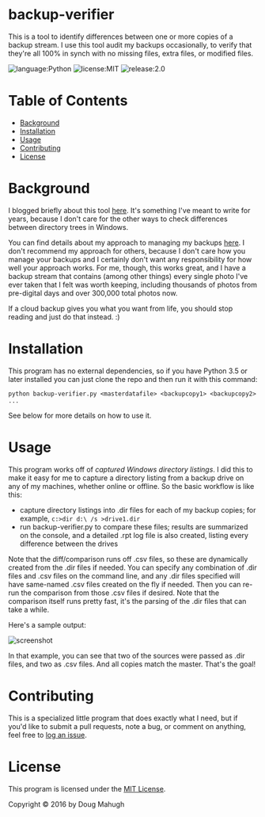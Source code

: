 # backup-verifier
This is a tool to identify differences between one or more copies of a backup stream. I use this tool audit my backups occasionally, to verify that they're all 100% in synch with no missing files, extra files, or modified files.

![language:Python](https://img.shields.io/badge/Language-Python-blue.svg?style=flat-square) ![license:MIT](https://img.shields.io/badge/License-MIT-green.svg?style=flat-square) ![release:2.0](https://img.shields.io/badge/Release-1.0-lightgrey.svg?style=flat-square)

# Table of Contents
* [Background](#background)
* [Installation](#installation)
* [Usage](#usage)
* [Contributing](#contributing)
* [License](#license)

# Background
I blogged briefly about this tool [here](http://mahugh.com/2016/12/28/verifying-backup-drives/). It's something I've meant to write for years, because I don't care for the other ways to check differences between directory trees in Windows.

You can find details about my approach to managing my backups [here](http://mahugh.com/2013/04/02/my-backup-process/). I don't recommend my approach for others, because I don't care how you manage your backups and I certainly don't want any responsibility for how well your approach works. For me, though, this works great, and I have a backup stream that contains (among other things) every single photo I've ever taken that I felt was worth keeping, including thousands of photos from pre-digital days and over 300,000 total photos now.

If a cloud backup gives you what you want from life, you should stop reading and just do that instead. :)

# Installation
This program has no external dependencies, so if you have Python 3.5 or later installed you can just clone the repo and then run it with this command:

```python backup-verifier.py <masterdatafile> <backupcopy1> <backupcopy2> ...```

See below for more details on how to use it.

# Usage
This program works off of *captured Windows directory listings*. I did this to make it easy for me to capture a directory listing from a backup drive on any of my machines, whether online or offline. So the basic workflow is like this:

* capture directory listings into .dir files for each of my backup copies; for example, ```c:>dir d:\ /s >drive1.dir```
* run backup-verifier.py to compare these files; results are summarized on the console, and a detailed .rpt log file is also created, listing every difference between the drives

Note that the diff/comparison runs off .csv files, so these are dynamically created from the .dir files if needed. You can specify any combination of .dir files and .csv files on the command line, and any .dir files specified will have same-named .csv files created on the fly if needed. Then you can re-run the comparison from those .csv files if desired. Note that the comparison itself runs pretty fast, it's the parsing of the .dir files that can take a while.

Here's a sample output:

![screenshot](images/screenshot.png)

In that example, you can see that two of the sources were passed as .dir files, and two as .csv files. And all copies match the master. That's the goal!

# Contributing
This is a specialized little program that does exactly what I need, but if you'd like to submit a pull requests, note a bug, or comment on anything, feel free to [log an issue](https://github.com/dmahugh/backup-verifier/issues).

# License
This program is licensed under the [MIT License](https://github.com/dmahugh/backup-verifier/blob/master/LICENSE).

Copyright &copy; 2016 by Doug Mahugh
